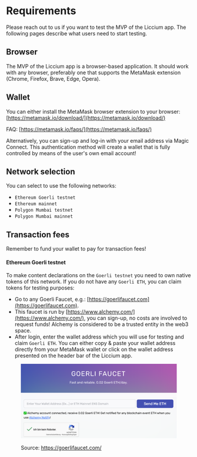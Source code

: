 # Requirements

Please reach out to us if you want to test the MVP of the Liccium app. The following pages describe what users need to start testing.&#x20;

## Browser

The MVP of the Liccium app is a browser-based application. It should work with any browser, preferably one that supports the MetaMask extension (Chrome, Firefox, Brave, Edge, Opera).

## Wallet

You can either install the MetaMask browser extension to your browser: [https://metamask.io/download/](https://metamask.io/download/)

FAQ: [https://metamask.io/faqs/](https://metamask.io/faqs/)

Alternatively, you can sign-up and log-in with your email address via Magic Connect. This authentication method will create a wallet that is fully controlled by means of the user's own email account!&#x20;

## Network selection

You can select to use the following networks:&#x20;

* `Ethereum Goerli testnet`&#x20;
* `Ethereum mainnet`
* `Polygon Mumbai testnet`
* `Polygon Mumbai mainnet`

## Transaction fees

Remember to fund your wallet to pay for transaction fees!&#x20;

#### Ethereum Goerli testnet

To make content declarations on the `Goerli testnet` you need to own native tokens of this network. If you do not have any `Goerli ETH`, you can claim tokens for testing purposes:

* Go to any Goerli Faucet, e.g.: [https://goerlifaucet.com](https://goerlifaucet.com).
* This faucet is run by [https://www.alchemy.com/](https://www.alchemy.com/), you can sign-up, no costs are involved to request funds! Alchemy is considered to be a trusted entity in the web3 space.
* After login, enter the wallet address which you will use for testing and claim `Goerli ETH`. You can either copy & paste your wallet address directly from your MetaMask wallet or click on the wallet address presented on the header bar of the Liccium app.

<figure><img src=".gitbook/assets/Alchemy.png" alt=""><figcaption><p>Source: <a href="https://goerlifaucet.com/">https://goerlifaucet.com/</a></p></figcaption></figure>

